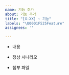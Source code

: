 ```yaml
---
name: 기능 추가
about: 기능 추가
title: "[X-XX] ~ 기능"
labels: "\U0001F525Feature"
assignees: ''

---
```


- 내용

- 정상 시나리오

- 첨부 파일
